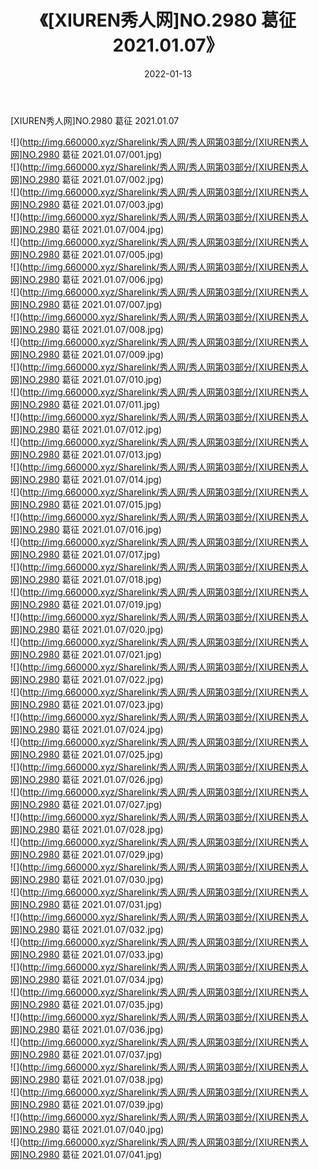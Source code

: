 ﻿---
layout: post
title:  《[XIUREN秀人网]NO.2980 葛征 2021.01.07》
date:   2022-01-13
img: http://img.660000.xyz/Sharelink/秀人网/秀人网第03部分/[XIUREN秀人网]NO.2980 葛征 2021.01.07/000.jpg
categories: [美女, 清纯, 唯美]
---

[XIUREN秀人网]NO.2980 葛征 2021.01.07

 ![](http://img.660000.xyz/Sharelink/秀人网/秀人网第03部分/[XIUREN秀人网]NO.2980 葛征 2021.01.07/001.jpg) <br>![](http://img.660000.xyz/Sharelink/秀人网/秀人网第03部分/[XIUREN秀人网]NO.2980 葛征 2021.01.07/002.jpg) <br>![](http://img.660000.xyz/Sharelink/秀人网/秀人网第03部分/[XIUREN秀人网]NO.2980 葛征 2021.01.07/003.jpg) <br>![](http://img.660000.xyz/Sharelink/秀人网/秀人网第03部分/[XIUREN秀人网]NO.2980 葛征 2021.01.07/004.jpg) <br>![](http://img.660000.xyz/Sharelink/秀人网/秀人网第03部分/[XIUREN秀人网]NO.2980 葛征 2021.01.07/005.jpg) <br>![](http://img.660000.xyz/Sharelink/秀人网/秀人网第03部分/[XIUREN秀人网]NO.2980 葛征 2021.01.07/006.jpg) <br>![](http://img.660000.xyz/Sharelink/秀人网/秀人网第03部分/[XIUREN秀人网]NO.2980 葛征 2021.01.07/007.jpg) <br>![](http://img.660000.xyz/Sharelink/秀人网/秀人网第03部分/[XIUREN秀人网]NO.2980 葛征 2021.01.07/008.jpg) <br>![](http://img.660000.xyz/Sharelink/秀人网/秀人网第03部分/[XIUREN秀人网]NO.2980 葛征 2021.01.07/009.jpg) <br>![](http://img.660000.xyz/Sharelink/秀人网/秀人网第03部分/[XIUREN秀人网]NO.2980 葛征 2021.01.07/010.jpg) <br>![](http://img.660000.xyz/Sharelink/秀人网/秀人网第03部分/[XIUREN秀人网]NO.2980 葛征 2021.01.07/011.jpg) <br>![](http://img.660000.xyz/Sharelink/秀人网/秀人网第03部分/[XIUREN秀人网]NO.2980 葛征 2021.01.07/012.jpg) <br>![](http://img.660000.xyz/Sharelink/秀人网/秀人网第03部分/[XIUREN秀人网]NO.2980 葛征 2021.01.07/013.jpg) <br>![](http://img.660000.xyz/Sharelink/秀人网/秀人网第03部分/[XIUREN秀人网]NO.2980 葛征 2021.01.07/014.jpg) <br>![](http://img.660000.xyz/Sharelink/秀人网/秀人网第03部分/[XIUREN秀人网]NO.2980 葛征 2021.01.07/015.jpg) <br>![](http://img.660000.xyz/Sharelink/秀人网/秀人网第03部分/[XIUREN秀人网]NO.2980 葛征 2021.01.07/016.jpg) <br>![](http://img.660000.xyz/Sharelink/秀人网/秀人网第03部分/[XIUREN秀人网]NO.2980 葛征 2021.01.07/017.jpg) <br>![](http://img.660000.xyz/Sharelink/秀人网/秀人网第03部分/[XIUREN秀人网]NO.2980 葛征 2021.01.07/018.jpg) <br>![](http://img.660000.xyz/Sharelink/秀人网/秀人网第03部分/[XIUREN秀人网]NO.2980 葛征 2021.01.07/019.jpg) <br>![](http://img.660000.xyz/Sharelink/秀人网/秀人网第03部分/[XIUREN秀人网]NO.2980 葛征 2021.01.07/020.jpg) <br>![](http://img.660000.xyz/Sharelink/秀人网/秀人网第03部分/[XIUREN秀人网]NO.2980 葛征 2021.01.07/021.jpg) <br>![](http://img.660000.xyz/Sharelink/秀人网/秀人网第03部分/[XIUREN秀人网]NO.2980 葛征 2021.01.07/022.jpg) <br>![](http://img.660000.xyz/Sharelink/秀人网/秀人网第03部分/[XIUREN秀人网]NO.2980 葛征 2021.01.07/023.jpg) <br>![](http://img.660000.xyz/Sharelink/秀人网/秀人网第03部分/[XIUREN秀人网]NO.2980 葛征 2021.01.07/024.jpg) <br>![](http://img.660000.xyz/Sharelink/秀人网/秀人网第03部分/[XIUREN秀人网]NO.2980 葛征 2021.01.07/025.jpg) <br>![](http://img.660000.xyz/Sharelink/秀人网/秀人网第03部分/[XIUREN秀人网]NO.2980 葛征 2021.01.07/026.jpg) <br>![](http://img.660000.xyz/Sharelink/秀人网/秀人网第03部分/[XIUREN秀人网]NO.2980 葛征 2021.01.07/027.jpg) <br>![](http://img.660000.xyz/Sharelink/秀人网/秀人网第03部分/[XIUREN秀人网]NO.2980 葛征 2021.01.07/028.jpg) <br>![](http://img.660000.xyz/Sharelink/秀人网/秀人网第03部分/[XIUREN秀人网]NO.2980 葛征 2021.01.07/029.jpg) <br>![](http://img.660000.xyz/Sharelink/秀人网/秀人网第03部分/[XIUREN秀人网]NO.2980 葛征 2021.01.07/030.jpg) <br>![](http://img.660000.xyz/Sharelink/秀人网/秀人网第03部分/[XIUREN秀人网]NO.2980 葛征 2021.01.07/031.jpg) <br>![](http://img.660000.xyz/Sharelink/秀人网/秀人网第03部分/[XIUREN秀人网]NO.2980 葛征 2021.01.07/032.jpg) <br>![](http://img.660000.xyz/Sharelink/秀人网/秀人网第03部分/[XIUREN秀人网]NO.2980 葛征 2021.01.07/033.jpg) <br>![](http://img.660000.xyz/Sharelink/秀人网/秀人网第03部分/[XIUREN秀人网]NO.2980 葛征 2021.01.07/034.jpg) <br>![](http://img.660000.xyz/Sharelink/秀人网/秀人网第03部分/[XIUREN秀人网]NO.2980 葛征 2021.01.07/035.jpg) <br>![](http://img.660000.xyz/Sharelink/秀人网/秀人网第03部分/[XIUREN秀人网]NO.2980 葛征 2021.01.07/036.jpg) <br>![](http://img.660000.xyz/Sharelink/秀人网/秀人网第03部分/[XIUREN秀人网]NO.2980 葛征 2021.01.07/037.jpg) <br>![](http://img.660000.xyz/Sharelink/秀人网/秀人网第03部分/[XIUREN秀人网]NO.2980 葛征 2021.01.07/038.jpg) <br>![](http://img.660000.xyz/Sharelink/秀人网/秀人网第03部分/[XIUREN秀人网]NO.2980 葛征 2021.01.07/039.jpg) <br>![](http://img.660000.xyz/Sharelink/秀人网/秀人网第03部分/[XIUREN秀人网]NO.2980 葛征 2021.01.07/040.jpg) <br>![](http://img.660000.xyz/Sharelink/秀人网/秀人网第03部分/[XIUREN秀人网]NO.2980 葛征 2021.01.07/041.jpg) <br>